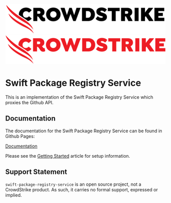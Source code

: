 ![CrowdStrike Swift Package Registry Service](Sources/App/Documentation.docc/Resources/cs-logo.png?raw=true#gh-light-mode-only)
![CrowdStrike Swift Package Registry Service](Sources/App/Documentation.docc/Resources/cs-logo-red.png?raw=true#gh-dark-mode-only)

# Swift Package Registry Service 

This is an implementation of the Swift Package Registry Service which proxies the Github API.

## Documentation

The documentation for the Swift Package Registry Service can be found in Github Pages:

[Documentation](https://crowdstrike.github.io/swift-package-registry-service/documentation/app)

Please see the [Getting Started](https://crowdstrike.github.io/swift-package-registry-service/documentation/app/gettingstarted) article for setup information.

## Support Statement

`swift-package-registry-service` is an open source project, not a CrowdStrike product. As such, it carries no formal support, expressed or implied.
